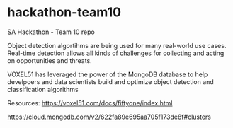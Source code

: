 # hackathon-team10
SA Hackathon - Team 10 repo

Object detection algortihms are being used for many real-world use cases. Real-time detection allows all kinds of challenges for collecting and acting on opportunities and threats.

VOXEL51 has leveraged the power of the MongoDB database to help develpoers and data scientists build and optimize object detection and classification algorithms


Resources:
https://voxel51.com/docs/fiftyone/index.html

https://cloud.mongodb.com/v2/622fa89e695aa705f173de8f#clusters
